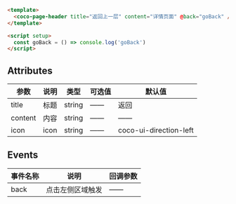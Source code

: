```html
<template>
  <coco-page-header title="返回上一层" content="详情页面" @back="goBack" />
</template>

<script setup>
  const goBack = () => console.log('goBack')
</script>
```

## Attributes

| 参数    | 说明 | 类型   | 可选值 | 默认值                 |
| ------- | ---- | ------ | ------ | ---------------------- |
| title   | 标题 | string | ——     | 返回                   |
| content | 内容 | string | ——     | ——                     |
| icon    | icon | string | ——     | coco-ui-direction-left |

## Events

| 事件名称 | 说明             | 回调参数 |
| -------- | ---------------- | -------- |
| back     | 点击左侧区域触发 | ——       |
